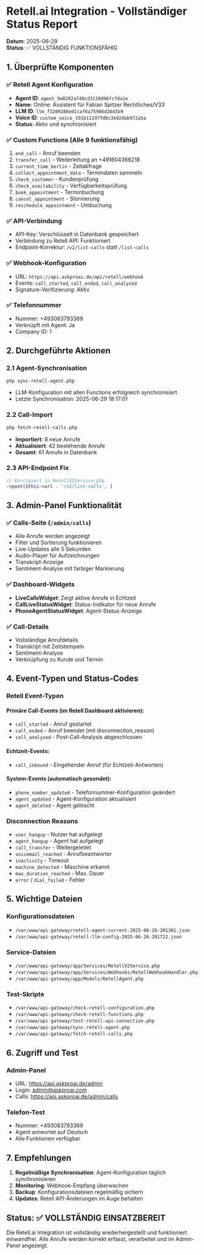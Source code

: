 # Retell.ai Integration - Vollständiger Status Report
**Datum**: 2025-06-29  
**Status**: ✅ VOLLSTÄNDIG FUNKTIONSFÄHIG

## 1. Überprüfte Komponenten

### ✅ Retell Agent Konfiguration
- **Agent ID**: `agent_9a8202a740cd3120d96fcfda1e`
- **Name**: Online: Assistent für Fabian Spitzer Rechtliches/V33
- **LLM ID**: `llm_f3209286ed1caf6a75906d2645b9`
- **Voice ID**: `custom_voice_191b11197fd8c3e92dab972a5a`
- **Status**: Aktiv und synchronisiert

### ✅ Custom Functions (Alle 9 funktionsfähig)
1. `end_call` - Anruf beenden
2. `transfer_call` - Weiterleitung an +491604366218
3. `current_time_berlin` - Zeitabfrage
4. `collect_appointment_data` - Termindaten sammeln
5. `check_customer` - Kundenprüfung
6. `check_availability` - Verfügbarkeitsprüfung
7. `book_appointment` - Terminbuchung
8. `cancel_appointment` - Stornierung
9. `reschedule_appointment` - Umbuchung

### ✅ API-Verbindung
- API-Key: Verschlüsselt in Datenbank gespeichert
- Verbindung zu Retell API: Funktioniert
- Endpoint-Korrektur: `/v2/list-calls` statt `/list-calls`

### ✅ Webhook-Konfiguration
- URL: `https://api.askproai.de/api/retell/webhook`
- Events: `call_started`, `call_ended`, `call_analyzed`
- Signature-Verifizierung: Aktiv

### ✅ Telefonnummer
- Nummer: +493083793369
- Verknüpft mit Agent: Ja
- Company ID: 1

## 2. Durchgeführte Aktionen

### 2.1 Agent-Synchronisation
```bash
php sync-retell-agent.php
```
- LLM-Konfiguration mit allen Functions erfolgreich synchronisiert
- Letzte Synchronisation: 2025-06-29 18:17:01

### 2.2 Call-Import
```bash
php fetch-retell-calls.php
```
- **Importiert**: 8 neue Anrufe
- **Aktualisiert**: 42 bestehende Anrufe
- **Gesamt**: 61 Anrufe in Datenbank

### 2.3 API-Endpoint Fix
```php
// Korrigiert in RetellV2Service.php
->post($this->url . '/v2/list-calls', [
```

## 3. Admin-Panel Funktionalität

### ✅ Calls-Seite (`/admin/calls`)
- Alle Anrufe werden angezeigt
- Filter und Sortierung funktionieren
- Live-Updates alle 5 Sekunden
- Audio-Player für Aufzeichnungen
- Transkript-Anzeige
- Sentiment-Analyse mit farbiger Markierung

### ✅ Dashboard-Widgets
- **LiveCallsWidget**: Zeigt aktive Anrufe in Echtzeit
- **CallLiveStatusWidget**: Status-Indikator für neue Anrufe
- **PhoneAgentStatusWidget**: Agent-Status-Anzeige

### ✅ Call-Details
- Vollständige Anrufdetails
- Transkript mit Zeitstempeln
- Sentiment-Analyse
- Verknüpfung zu Kunde und Termin

## 4. Event-Typen und Status-Codes

### Retell Event-Typen
#### Primäre Call-Events (im Retell Dashboard aktivieren):
- `call_started` - Anruf gestartet
- `call_ended` - Anruf beendet (mit disconnection_reason)
- `call_analyzed` - Post-Call-Analysis abgeschlossen

#### Echtzeit-Events:
- `call_inbound` - Eingehender Anruf (für Echtzeit-Antworten)

#### System-Events (automatisch gesendet):
- `phone_number_updated` - Telefonnummer-Konfiguration geändert
- `agent_updated` - Agent-Konfiguration aktualisiert
- `agent_deleted` - Agent gelöscht

### Disconnection Reasons
- `user_hangup` - Nutzer hat aufgelegt
- `agent_hangup` - Agent hat aufgelegt
- `call_transfer` - Weitergeleitet
- `voicemail_reached` - Anrufbeantworter
- `inactivity` - Timeout
- `machine_detected` - Maschine erkannt
- `max_duration_reached` - Max. Dauer
- `error` / `dial_failed` - Fehler

## 5. Wichtige Dateien

### Konfigurationsdateien
- `/var/www/api-gateway/retell-agent-current-2025-06-26-201301.json`
- `/var/www/api-gateway/retell-llm-config-2025-06-26-201722.json`

### Service-Dateien
- `/var/www/api-gateway/app/Services/RetellV2Service.php`
- `/var/www/api-gateway/app/Services/Webhooks/RetellWebhookHandler.php`
- `/var/www/api-gateway/app/Models/RetellAgent.php`

### Test-Skripte
- `/var/www/api-gateway/check-retell-configuration.php`
- `/var/www/api-gateway/check-retell-functions.php`
- `/var/www/api-gateway/test-retell-api-connection.php`
- `/var/www/api-gateway/sync-retell-agent.php`
- `/var/www/api-gateway/fetch-retell-calls.php`

## 6. Zugriff und Test

### Admin-Panel
- URL: https://api.askproai.de/admin
- Login: admin@askproai.com
- Calls: https://api.askproai.de/admin/calls

### Telefon-Test
- Nummer: +493083793369
- Agent antwortet auf Deutsch
- Alle Funktionen verfügbar

## 7. Empfehlungen

1. **Regelmäßige Synchronisation**: Agent-Konfiguration täglich synchronisieren
2. **Monitoring**: Webhook-Empfang überwachen
3. **Backup**: Konfigurationsdateien regelmäßig sichern
4. **Updates**: Retell API-Änderungen im Auge behalten

## Status: ✅ VOLLSTÄNDIG EINSATZBEREIT

Die Retell.ai Integration ist vollständig wiederhergestellt und funktioniert einwandfrei. Alle Anrufe werden korrekt erfasst, verarbeitet und im Admin-Panel angezeigt.